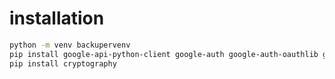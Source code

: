 # installation

```bash
python -m venv backupervenv
pip install google-api-python-client google-auth google-auth-oauthlib google-auth-httplib2
pip install cryptography
```